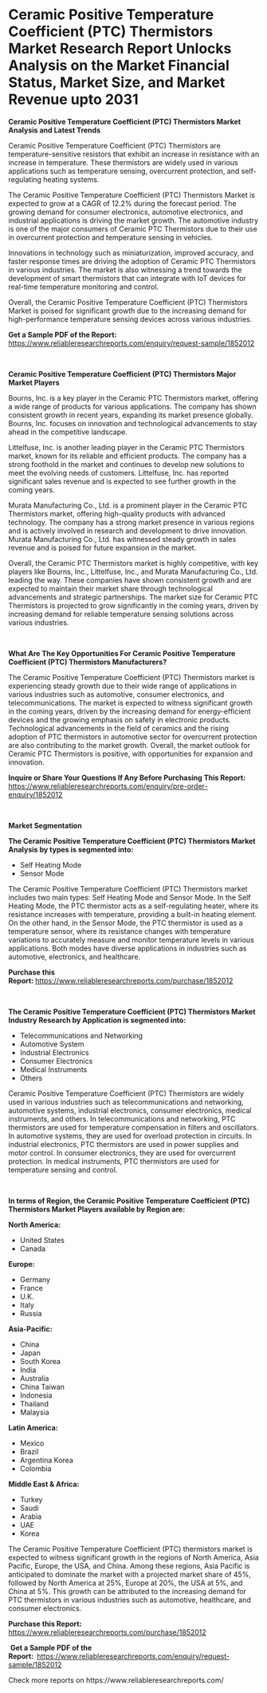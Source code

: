 <p><h1>Ceramic Positive Temperature Coefficient (PTC) Thermistors Market Research Report Unlocks Analysis on the Market Financial Status, Market Size, and Market Revenue upto 2031</h1></p><p><strong>Ceramic Positive Temperature Coefficient (PTC) Thermistors Market Analysis and Latest Trends</strong></p>
<p><p>Ceramic Positive Temperature Coefficient (PTC) Thermistors are temperature-sensitive resistors that exhibit an increase in resistance with an increase in temperature. These thermistors are widely used in various applications such as temperature sensing, overcurrent protection, and self-regulating heating systems.</p><p>The Ceramic Positive Temperature Coefficient (PTC) Thermistors Market is expected to grow at a CAGR of 12.2% during the forecast period. The growing demand for consumer electronics, automotive electronics, and industrial applications is driving the market growth. The automotive industry is one of the major consumers of Ceramic PTC Thermistors due to their use in overcurrent protection and temperature sensing in vehicles.</p><p>Innovations in technology such as miniaturization, improved accuracy, and faster response times are driving the adoption of Ceramic PTC Thermistors in various industries. The market is also witnessing a trend towards the development of smart thermistors that can integrate with IoT devices for real-time temperature monitoring and control.</p><p>Overall, the Ceramic Positive Temperature Coefficient (PTC) Thermistors Market is poised for significant growth due to the increasing demand for high-performance temperature sensing devices across various industries.</p></p>
<p><strong>Get a Sample PDF of the Report:&nbsp;</strong> <a href="https://www.reliableresearchreports.com/enquiry/request-sample/1852012">https://www.reliableresearchreports.com/enquiry/request-sample/1852012</a></p>
<p>&nbsp;</p>
<p><strong>Ceramic Positive Temperature Coefficient (PTC) Thermistors Major Market Players</strong></p>
<p><p>Bourns, Inc. is a key player in the Ceramic PTC Thermistors market, offering a wide range of products for various applications. The company has shown consistent growth in recent years, expanding its market presence globally. Bourns, Inc. focuses on innovation and technological advancements to stay ahead in the competitive landscape.</p><p>Littelfuse, Inc. is another leading player in the Ceramic PTC Thermistors market, known for its reliable and efficient products. The company has a strong foothold in the market and continues to develop new solutions to meet the evolving needs of customers. Littelfuse, Inc. has reported significant sales revenue and is expected to see further growth in the coming years.</p><p>Murata Manufacturing Co., Ltd. is a prominent player in the Ceramic PTC Thermistors market, offering high-quality products with advanced technology. The company has a strong market presence in various regions and is actively involved in research and development to drive innovation. Murata Manufacturing Co., Ltd. has witnessed steady growth in sales revenue and is poised for future expansion in the market.</p><p>Overall, the Ceramic PTC Thermistors market is highly competitive, with key players like Bourns, Inc., Littelfuse, Inc., and Murata Manufacturing Co., Ltd. leading the way. These companies have shown consistent growth and are expected to maintain their market share through technological advancements and strategic partnerships. The market size for Ceramic PTC Thermistors is projected to grow significantly in the coming years, driven by increasing demand for reliable temperature sensing solutions across various industries.</p></p>
<p>&nbsp;</p>
<p><strong>What Are The Key Opportunities For Ceramic Positive Temperature Coefficient (PTC) Thermistors Manufacturers?</strong></p>
<p><p>The Ceramic Positive Temperature Coefficient (PTC) Thermistors market is experiencing steady growth due to their wide range of applications in various industries such as automotive, consumer electronics, and telecommunications. The market is expected to witness significant growth in the coming years, driven by the increasing demand for energy-efficient devices and the growing emphasis on safety in electronic products. Technological advancements in the field of ceramics and the rising adoption of PTC thermistors in automotive sector for overcurrent protection are also contributing to the market growth. Overall, the market outlook for Ceramic PTC Thermistors is positive, with opportunities for expansion and innovation.</p></p>
<p><strong>Inquire or Share Your Questions If Any Before Purchasing This Report:</strong> <a href="https://www.reliableresearchreports.com/enquiry/pre-order-enquiry/1852012">https://www.reliableresearchreports.com/enquiry/pre-order-enquiry/1852012</a></p>
<p>&nbsp;</p>
<p><strong>Market Segmentation</strong></p>
<p><strong>The Ceramic Positive Temperature Coefficient (PTC) Thermistors Market Analysis by types is segmented into:</strong></p>
<p><ul><li>Self Heating Mode</li><li>Sensor Mode</li></ul></p>
<p><p>The Ceramic Positive Temperature Coefficient (PTC) Thermistors market includes two main types: Self Heating Mode and Sensor Mode. In the Self Heating Mode, the PTC thermistor acts as a self-regulating heater, where its resistance increases with temperature, providing a built-in heating element. On the other hand, in the Sensor Mode, the PTC thermistor is used as a temperature sensor, where its resistance changes with temperature variations to accurately measure and monitor temperature levels in various applications. Both modes have diverse applications in industries such as automotive, electronics, and healthcare.</p></p>
<p><strong>Purchase this Report:&nbsp;</strong><a href="https://www.reliableresearchreports.com/purchase/1852012">https://www.reliableresearchreports.com/purchase/1852012</a></p>
<p>&nbsp;</p>
<p><strong>The Ceramic Positive Temperature Coefficient (PTC) Thermistors Market Industry Research by Application is segmented into:</strong></p>
<p><ul><li>Telecommunications and Networking</li><li>Automotive System</li><li>Industrial Electronics</li><li>Consumer Electronics</li><li>Medical Instruments</li><li>Others</li></ul></p>
<p><p>Ceramic Positive Temperature Coefficient (PTC) Thermistors are widely used in various industries such as telecommunications and networking, automotive systems, industrial electronics, consumer electronics, medical instruments, and others. In telecommunications and networking, PTC thermistors are used for temperature compensation in filters and oscillators. In automotive systems, they are used for overload protection in circuits. In industrial electronics, PTC thermistors are used in power supplies and motor control. In consumer electronics, they are used for overcurrent protection. In medical instruments, PTC thermistors are used for temperature sensing and control.</p></p>
<p>&nbsp;</p>
<p><strong>In terms of Region, the Ceramic Positive Temperature Coefficient (PTC) Thermistors Market Players available by Region are:</strong></p>
<p>
    <p> <strong> North America: </strong>
        <ul>
            <li>United States</li>
            <li>Canada</li>
        </ul>
        </p> 
    <p> <strong> Europe: </strong>
        <ul>
            <li>Germany</li>
            <li>France</li>
            <li>U.K.</li>
            <li>Italy</li>
            <li>Russia</li>
        </ul>
        </p> 
    <p> <strong> Asia-Pacific: </strong>
        <ul>
            <li>China</li>
            <li>Japan</li>
            <li>South Korea</li>
            <li>India</li>
            <li>Australia</li>
            <li>China Taiwan</li>
            <li>Indonesia</li>
            <li>Thailand</li>
            <li>Malaysia</li>
        </ul>
        </p> 
    <p> <strong> Latin America: </strong>
        <ul>
            <li>Mexico</li>
            <li>Brazil</li>
            <li>Argentina Korea</li>
            <li>Colombia</li>
        </ul>
        </p> 
    <p> <strong> Middle East & Africa: </strong>
        <ul>
            <li>Turkey</li>
            <li>Saudi</li>
            <li>Arabia</li>
            <li>UAE</li>
            <li>Korea</li>
        </ul>
    </p>
    </p>
<p><p>The Ceramic Positive Temperature Coefficient (PTC) thermistors market is expected to witness significant growth in the regions of North America, Asia Pacific, Europe, the USA, and China. Among these regions, Asia Pacific is anticipated to dominate the market with a projected market share of 45%, followed by North America at 25%, Europe at 20%, the USA at 5%, and China at 5%. This growth can be attributed to the increasing demand for PTC thermistors in various industries such as automotive, healthcare, and consumer electronics.</p></p>
<p><strong>Purchase this Report: </strong><a href="https://www.reliableresearchreports.com/purchase/1852012">https://www.reliableresearchreports.com/purchase/1852012</a></p>
<p>&nbsp;<strong>Get a Sample PDF of the Report:&nbsp;&nbsp;</strong><a href="https://www.reliableresearchreports.com/enquiry/request-sample/1852012">https://www.reliableresearchreports.com/enquiry/request-sample/1852012</a></p>
<p><strong></strong></p>
<p>Check more reports on https://www.reliableresearchreports.com/</p>